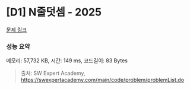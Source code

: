 # [D1] N줄덧셈 - 2025 

[문제 링크](https://swexpertacademy.com/main/code/problem/problemDetail.do?contestProbId=AV5QFZtaAscDFAUq) 

### 성능 요약

메모리: 57,732 KB, 시간: 149 ms, 코드길이: 83 Bytes



> 출처: SW Expert Academy, https://swexpertacademy.com/main/code/problem/problemList.do